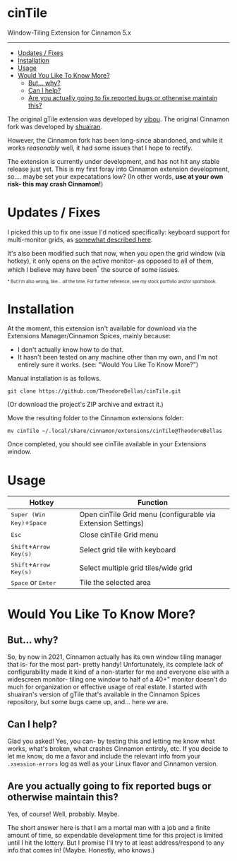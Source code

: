 # cinTile 
Window-Tiling Extension for Cinnamon 5.x

-----
- [Updates / Fixes](#updates--fixes)
- [Installation](#installation)
- [Usage](#usage)
- [Would You Like To Know More?](#would-you-like-to-know-more)
  - [But... why?](#but-why)
  - [Can I help?](#can-i-help)
  - [Are you actually going to fix reported bugs or otherwise maintain this?](#are-you-actually-going-to-fix-reported-bugs-or-otherwise-maintain-this)



The original gTile extension was developed by [vibou](https://github.com/vibou/vibou.gTile). The original Cinnamon fork was developed by [shuairan](https://github.com/shuairan/gTile). 

However, the Cinnamon fork has been long-since abandoned, and while it works *reasonably* well, it had some issues that I hope to rectify.

The extension is currently under development, and has not hit any stable release just yet. This is my first foray
into Cinnamon extension development, so.... maybe set your expecatations low? (In other words, **use at your own risk- this may crash Cinnamon!**)

# Updates / Fixes

I picked this up to fix one issue I'd noticed specifically: keyboard support for multi-monitor grids, as [somewhat described here](https://github.com/linuxmint/cinnamon-spices-extensions/issues/191). 

It's also been modified such that now, when you open the grid window (via hotkey), it only opens on the active monitor- as opposed to all of them, which I believe may have been<sup>*</sup> the source of some issues.

<sub><sub>* But I'm also wrong, like... *all* the time. For further reference, see my stock portfolio and/or sportsbook.</sub></sub>


# Installation

At the moment, this extension isn't available for download via the Extensions Manager/Cinnamon Spices, mainly because:

* I don't actually know how to do that.
* It hasn't been tested on any machine other than my own, and I'm not entirely sure it works. (see: "Would You Like To Know More?")

Manual installation is as follows.

	git clone https://github.com/TheodoreBellas/cinTile.git

(Or download the project's ZIP archive and extract it.)

Move the resulting folder to the Cinnamon extensions folder:

	mv cinTile ~/.local/share/cinnamon/extensions/cinTile@TheodoreBellas

Once completed, you should see cinTile available in your Extensions window.

# Usage


| Hotkey      | Function    |
| ----------- | ----------- |
|<kbd>Super (Win Key)</kbd>+<kbd>Space</kbd> | Open cinTile Grid menu (configurable via Extension Settings) |
| <kbd>Esc</kbd> | Close cinTile Grid menu       |
| <kbd>Shift</kbd>+<kbd>Arrow Key(s)</kbd> | Select grid tile with keyboard |
| <kbd>Shift</kbd>+<kbd>Arrow Key(s)</kbd> | Select multiple grid tiles/wide grid |
| <kbd>Space</kbd> or <kbd>Enter</kbd> | Tile the selected area |

# Would You Like To Know More?


## But... why?

So, by now in 2021, Cinnamon actually has its own window tiling manager that is- for the most part- pretty handy! Unfortunately, its complete lack of configurability made it kind of a non-starter for me and everyone else with a widescreen monitor- tiling one window to half of a 40+" monitor doesn't do much for organization or effective usage of real estate. I started with shuairan's version of gTile that's available in the Cinnamon Spices repository, but some bugs came up, and... here we are.

## Can I help?

Glad you asked! Yes, you can- by testing this and letting me know what works, what's broken, what crashes Cinnamon entirely, etc. If you decide to let me know, do me a favor and include the relevant info from your `.xsession-errors` log as well as your Linux flavor and Cinnamon version.

## Are you actually going to fix reported bugs or otherwise maintain this?

Yes, of course! Well, probably. Maybe. 

The short answer here is that I am a mortal man with a job and a finite amount of time, so expendable development time for this project is limited until I hit the lottery. But I promise I'll try to at least address/respond to any info that comes in! (Maybe. Honestly, who knows.) 


